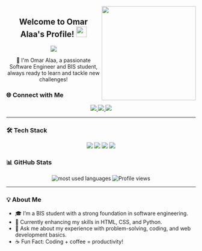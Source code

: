 <img width="250" align="right" src="https://c.tenor.com/_DOBjnGspYAAAAAM/code-coding.gif">

<h2 align="center">
  Welcome to Omar Alaa's Profile! 
  <img src="https://media.giphy.com/media/hvRJCLFzcasrR4ia7z/giphy.gif" width="28">
</h2>

<!-- Typing SVG Animation -->
<p align="center">
  <a href="https://github.com/DenverCoder1/readme-typing-svg">
    <img src="https://readme-typing-svg.herokuapp.com?font=Fira+Code&color=%2336BCF7&size=24&center=true&vCenter=true&width=450&lines=Software+Engineer+%7C+BIS+Student;Problem+Solver;Always+Learning+New+Things">
  </a>
</p>

<div align="center">
  <p align="center">👋 I'm Omar Alaa, a passionate Software Engineer and BIS student, always ready to learn and tackle new challenges!</p>
</div>

### 🌐 Connect with Me
<p align="center">
  <a href="https://www.linkedin.com/in/omar-alaa-109aa42a5?utm_source=share&utm_campaign=share_via&utm_content=profile&utm_medium=android_app" target="_blank">
    <img src="https://img.shields.io/badge/-LinkedIn-0A66C2?style=for-the-badge&logo=linkedin&logoColor=white"/>
  </a>
  <a href="https://t.me/Omar_Alaa_00" target="_blank">
    <img src="https://img.shields.io/badge/-Telegram-2CA5E0?style=for-the-badge&logo=telegram&logoColor=white"/>
  </a>
  <a href="https://www.facebook.com/omaralaaalsayd?mibextid=ZbWKwL" target="_blank">
    <img src="https://img.shields.io/badge/-Facebook-1877F2?style=for-the-badge&logo=facebook&logoColor=white"/>
  </a>
</p>

---

### 🛠 Tech Stack
<p align="center">
  <img src="https://img.shields.io/badge/HTML-05122A?style=flat&logo=html5" />
  <img src="https://img.shields.io/badge/CSS-05122A?style=flat&logo=css3&logoColor=1572B6" />
  <img src="https://img.shields.io/badge/Python-05122A?style=flat&logo=python" />
  <img src="https://img.shields.io/badge/Problem%20Solving-05122A?style=flat&logo=codewars" />
</p>

### 📊 GitHub Stats
<div align="center">
  <img align="center" src="https://github-readme-stats.vercel.app/api/top-langs?username=omaralaa&show_icons=true&theme=radical&layout=compact" alt="most used languages" />
  <img align="center" src="https://komarev.com/ghpvc/?username=omaralaa&style=for-the-badge" alt="Profile views">
</div>

---

### 💡 About Me
- 🎓 I’m a BIS student with a strong foundation in software engineering.
- 🌱 Currently enhancing my skills in HTML, CSS, and Python.
- 💬 Ask me about my experience with problem-solving, coding, and web development basics.
- ☕ Fun Fact: Coding + coffee = productivity!

